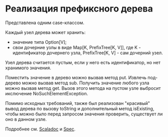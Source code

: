 # Реализация префиксного дерева
Представлена одним case-классом.

Каждый узел дерева может хранить:
* значение типа Option[V];
* свои дочерние узлы в виде Map[K, PrefixTree[K, V]], где K - идентификатор дочернего узла, PrefixTree[K, V] - сам дочерний узел.

Узел дерева считается пустым, если у него есть идентификатор, но нет хранимого значения.

Поместить значение в дерево можно вызвав метод put.
Извлечь под-дерево можно вызвав метод sub.
Получить значение любого узла можно вызвав метод get. Вызов этого метода на пустом узле выбросит икслючение NoSuchElementException.

Помимо исходных требований, также был реализован "красивый" вывод дерева по вызову toString и дополнительный метод isExisting, чтобы можно было перед запросом значения проверить, существует ли оно в данном узле.

Подробнее см. [Scaladoc](https://github.com/NikKozh/fintech-homework03/blob/master/src/main/scala/fintech/homework03/PrefixTrie.scala) и [Spec](https://github.com/NikKozh/fintech-homework03/blob/master/src/test/scala/fintech/homework03/PrefixTreeSpec.scala).
